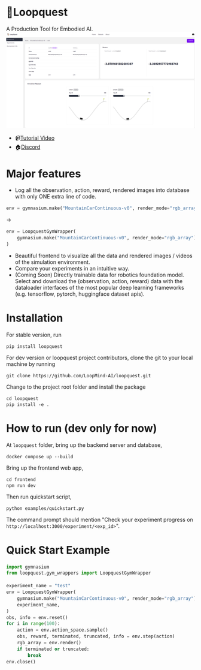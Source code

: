 # :scroll:Loopquest

A Production Tool for Embodied AI.
![loopquest frontend](screenshots/loopquest-screenshot.png)

- :video_camera:[Tutorial Video](https://capture.dropbox.com/Nucp9ObLT63qDr2E)
- :house:[Discord](https://discord.gg/FTnFYeSy9r)

# Major features

- Log all the observation, action, reward, rendered images into database with only ONE extra line of code.

```python
env = gymnasium.make("MountainCarContinuous-v0", render_mode="rgb_array")
```

->

```python
env = LoopquestGymWrapper(
    gymnasium.make("MountainCarContinuous-v0", render_mode="rgb_array")
)
```

- Beautiful frontend to visualize all the data and rendered images / videos of the simulation environment.
- Compare your experiments in an intuitive way.
- (Coming Soon) Directly trainable data for robotics foundation model. Select and download the (observation, action, reward) data with the dataloader interfaces of the most popular deep learning frameworks (e.g. tensorflow, pytorch, huggingface dataset apis).

# Installation

For stable version, run

```
pip install loopquest
```

For dev version or loopquest project contributors, clone the git to your local machine by running

```
git clone https://github.com/LoopMind-AI/loopquest.git
```

Change to the project root folder and install the package

```
cd loopquest
pip install -e .
```

# How to run (dev only for now)

At `loopquest` folder, bring up the backend server and database,

```
docker compose up --build
```

Bring up the frontend web app,

```
cd frontend
npm run dev
```

Then run quickstart script,

```
python examples/quickstart.py
```

The command prompt should mention "Check your experiment progress on `http://localhost:3000/experiment/<exp_id>`".

# Quick Start Example

```python
import gymnasium
from loopquest.gym_wrappers import LoopquestGymWrapper

experiment_name = "test"
env = LoopquestGymWrapper(
    gymnasium.make("MountainCarContinuous-v0", render_mode="rgb_array"),
    experiment_name,
)
obs, info = env.reset()
for i in range(100):
    action = env.action_space.sample()
    obs, reward, terminated, truncated, info = env.step(action)
    rgb_array = env.render()
    if terminated or truncated:
        break
env.close()
```
